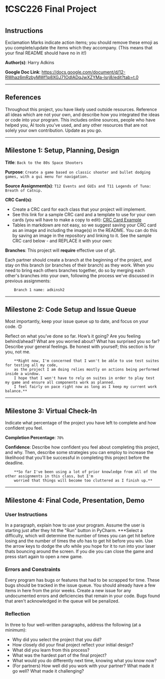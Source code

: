# ❗CSC226 Final Project

## Instructions

️Exclamation Marks ️indicate action items; you should remove these emoji as you complete/update the items which 
  they accompany. (This means that your final README should have no ️in it!)

️**Author(s)**: Harry Adkins

️**Google Doc Link**: https://docs.google.com/document/d/12-RWhaz6mRzbyMWf1p8XGJ71OdIADqJwXZYMa-lsrj8/edit?tab=t.0

---

## References 
Throughout this project, you have likely used outside resources. Reference all ideas which are not your own, 
and describe how you integrated the ideas or code into your program. This includes online sources, people who have 
helped you, AI tools you've used, and any other resources that are not solely your own contribution. Update as you go.

---

## Milestone 1: Setup, Planning, Design

️**Title**: `Back to the 80s Space Shooters`

**Purpose**: `Create a game based on classic shooter and bullet dodging games, with a gui menu for navigation.`

️**Source Assignment(s)**: `T12 Events and GUIs and T11 Legends of Tuna: Breath of Catnip.`

️**CRC Card(s)**:
  - Create a CRC card for each class that your project will implement.
  - See this link for a sample CRC card and a template to use for your own cards (you will have to make a copy to edit):
    [CRC Card Example](https://docs.google.com/document/d/1JE_3Qmytk_JGztRqkPXWACJwciPH61VCx3idIlBCVFY/edit?usp=sharing)
  - Tables in markdown are not easy, so we suggest saving your CRC card as an image and including the image(s) in the 
    README. You can do this by saving an image in the repository and linking to it. See the sample CRC card below - 
    and REPLACE it with your own:

️**Branches**: This project will **require** effective use of git. 

Each partner should create a branch at the beginning of the project, and stay on this branch (or branches of their 
branch) as they work. When you need to bring each others branches together, do so by merging each other's branches 
into your own, following the process we've discussed in previous assignments: 

```
    Branch 1 name: adkinsh2
```
---

## Milestone 2: Code Setup and Issue Queue

Most importantly, keep your issue queue up to date, and focus on your code. 🙃

Reflect on what you’ve done so far. How’s it going? Are you feeling behind/ahead? What are you worried about? 
What has surprised you so far? Describe your general feelings. Be honest with yourself; this section is for you, not me.

```
    **Right now, I'm concerned that I won't be able to use test suites for testing all my code,
    as the project I am doing relies mostly on actions being performed inside a window.
    I hope that I won't have to rely on suites in order to play test my game and ensure all components work as planned.
    I feel fairly on pace right now as long as I keep my current work balance.**
```

---

## Milestone 3: Virtual Check-In

Indicate what percentage of the project you have left to complete and how confident you feel. 

**Completion Percentage**: `70%`

**Confidence**: Describe how confident you feel about completing this project, and why. Then, describe some 
  strategies you can employ to increase the likelihood that you'll be successful in completing this project 
  before the deadline.

```
    **So far I've been using a lot of prior knowledge from all of the other assignments in this class, but I'm
    worried that things will become too cluttered as I finish up.**
```

---

## Milestone 4: Final Code, Presentation, Demo

### User Instructions
In a paragraph, explain how to use your program. Assume the user is starting just after they hit the "Run" button 
in PyCharm. 
***Select a difficulty, which will determine the number of times you can get hit before losing and the number of times the ufo has to get hit before you win.
Use the arrow keys to dodge the ufo while you hope for it to run into your laser thats bouncing around the screen. If you die you can close the game and press start again to open a new game.

### Errors and Constraints
Every program has bugs or features that had to be scrapped for time. These bugs should be tracked in the issue queue. 
You should already have a few items in here from the prior weeks. Create a new issue for any undocumented errors and 
deficiencies that remain in your code. Bugs found that aren't acknowledged in the queue will be penalized.

### Reflection
In three to four well-written paragraphs, address the following (at a minimum):
- Why did you select the project that you did?
- How closely did your final project reflect your initial design?
- What did you learn from this process?
- What was the hardest part of the final project?
- What would you do differently next time, knowing what you know now?
- (For partners) How well did you work with your partner? What made it go well? What made it challenging?